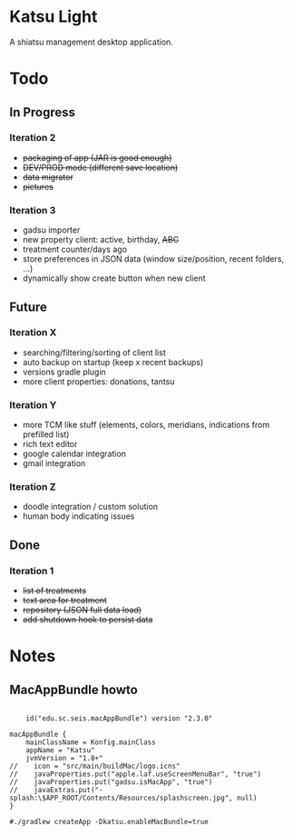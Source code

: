 # Katsu Light

A shiatsu management desktop application.


# Todo

## In Progress

### Iteration 2

* ~~packaging of app (JAR is good enough)~~
* ~~DEV/PROD mode (different save location)~~
* ~~data migrator~~
* ~~pictures~~

### Iteration 3

* gadsu importer
* new property client: active, birthday, ~~ABC~~
* treatment counter/days ago
* store preferences in JSON data (window size/position, recent folders, ...)
* dynamically show create button when new client

## Future

### Iteration X

* searching/filtering/sorting of client list
* auto backup on startup (keep x recent backups)
* versions gradle plugin
* more client properties: donations, tantsu

### Iteration Y

* more TCM like stuff (elements, colors, meridians, indications from prefilled list)
* rich text editor
* google calendar integration
* gmail integration

### Iteration Z

* doodle integration / custom solution
* human body indicating issues

## Done

### Iteration 1

* ~~list of treatments~~
* ~~text area for treatment~~
* ~~repository (JSON full data load)~~
* ~~add shutdown hook to persist data~~


# Notes

## MacAppBundle howto

```

    id("edu.sc.seis.macAppBundle") version "2.3.0"

macAppBundle {
    mainClassName = Konfig.mainClass
    appName = "Katsu"
    jvmVersion = "1.8+"
//    icon = "src/main/buildMac/logo.icns"
//    javaProperties.put("apple.laf.useScreenMenuBar", "true")
//    javaProperties.put("gadsu.isMacApp", "true")
//    javaExtras.put("-splash:\$APP_ROOT/Contents/Resources/splashscreen.jpg", null)
}

#./gradlew createApp -Dkatsu.enableMacBundle=true
```